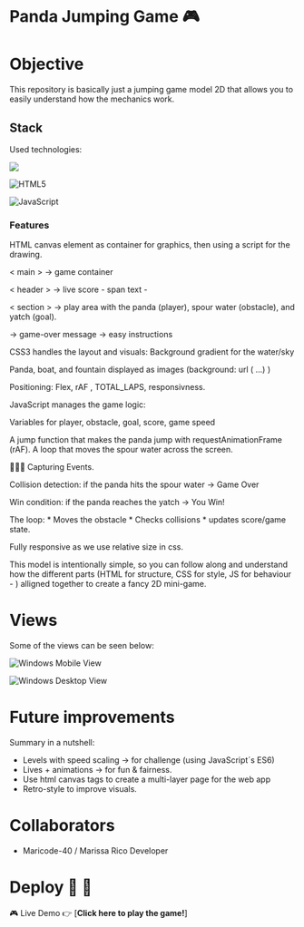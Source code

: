 
# Panda Jumping Game 🎮

# Objective

This repository is basically just a jumping game model 2D that allows you to easily understand how the mechanics work. 

## Stack

Used technologies:

<a href="https://developer.mozilla.org/es/docs/Web/CSS">
<img src= "https://user-images.githubusercontent.com/121863208/227808642-a8dcfecb-74b9-4796-8b2b-7bfe5cf1b4ba.svg"/>
</a>

![HTML5](https://img.shields.io/badge/html5-%23E34F26.svg?style=for-the-badge&logo=html5&logoColor=white)

![JavaScript](https://img.shields.io/badge/javascript-%23323330.svg?style=for-the-badge&logo=javascript&logoColor=%23F7DF1E)


### Features

HTML canvas element as container for graphics, then using a script for the drawing.

 < main > → game container

< header > → live score - span text -

< section > → play area with the panda (player), spour water (obstacle), and yatch (goal).

 → game-over message
 → easy instructions 

CSS3 handles the layout and visuals: Background gradient for the water/sky

Panda, boat, and fountain displayed as images (background: url ( ...) )

Positioning: Flex, rAF , TOTAL_LAPS, responsivness.

JavaScript manages the game logic:

Variables for player, obstacle, goal, score, game speed

A jump function that makes the panda jump with requestAnimationFrame (rAF). 
A loop that moves the spour water across the screen.

👩🏽‍💻 Capturing Events.

Collision detection: if the panda hits the spour water → Game Over

Win condition: if the panda reaches the yatch → You Win!

The loop:  * Moves the obstacle * Checks collisions * updates score/game state. 

Fully responsive as we use relative size in css.

This model is intentionally simple, so you can follow along and understand how the different parts (HTML for structure, CSS for style, JS for behaviour - ) alligned together to create a fancy 2D mini-game.

# Views 

Some of the views can be seen  below: 

![Windows Mobile View](#)

![Windows Desktop View](#)

# Future improvements 

Summary in a nutshell:

- Levels with speed scaling → for challenge (using JavaScript´s ES6)
- Lives + animations → for fun & fairness.
- Use html canvas tags to create a multi-layer page for the web app
- Retro-style to improve visuals. 

# Collaborators 
- Maricode-40 / Marissa Rico Developer 

# Deploy 🚀 🚀 
 🎮 Live Demo 
👉 [**Click here to play the game!**]


